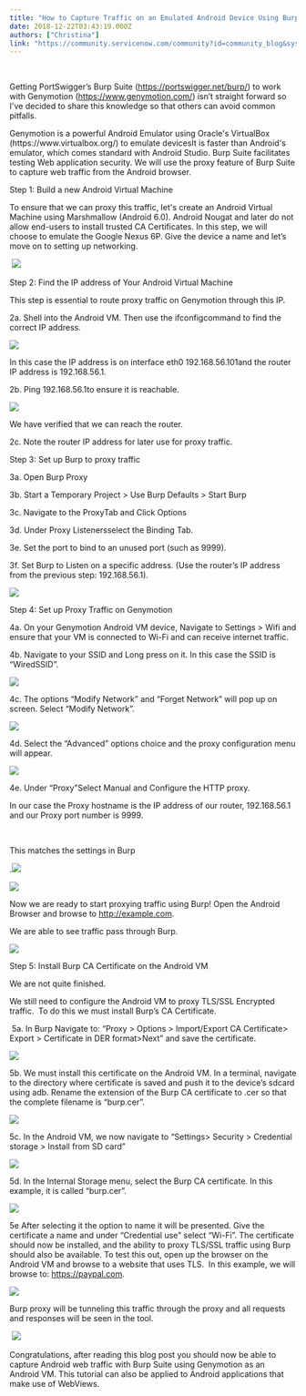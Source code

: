 ```yaml
---
title: "How to Capture Traffic on an Emulated Android Device Using Burp Suite with Genymotion"
date: 2018-12-22T03:43:19.000Z
authors: ["Christina"]
link: "https://community.servicenow.com/community?id=community_blog&sys_id=a15673c1db2ea780107d5583ca961905"
---
```

<p> </p>
<p>Getting PortSwigger’s Burp Suite (<a href="https://portswigger.net/burp/" rel="nofollow">https://portswigger.net/burp/</a>) to work with Genymotion (<a href="https://www.genymotion.com/" rel="nofollow">https://www.genymotion.com/</a>) isn’t straight forward so I&#39;ve decided to share this knowledge so that others can avoid common pitfalls. </p>
<p>Genymotion is a powerful Android Emulator using Oracle&#39;s VirtualBox (https://www.virtualbox.org/) to emulate devicesIt is faster than Android&#39;s emulator, which comes standard with Android Studio. Burp Suite facilitates testing Web application security. We will use the proxy feature of Burp Suite to capture web traffic from the Android browser.</p>
<p>Step 1: Build a new Android Virtual Machine</p>
<p>To ensure that we can proxy this traffic, let&#39;s create an Android Virtual Machine using Marshmallow (Android 6.0). Android Nougat and later do not allow end-users to install trusted CA Certificates. In this step, we will choose to emulate the Google Nexus 6P. Give the device a name and let’s move on to setting up networking.</p>
<p> <img src="5fd37b49dbeaa780107d5583ca961923.iix" /></p>
<p>Step 2: Find the IP address of Your Android Virtual Machine</p>
<p>This step is essential to route proxy traffic on Genymotion through this IP.</p>
<p>2a. Shell into the Android VM. Then use the ifconfigcommand to find the correct IP address.</p>
<p><img src="9df33389dbeaa780107d5583ca961930.iix" /></p>
<p>In this case the IP address is on interface eth0 192.168.56.101and the router IP address is 192.168.56.1. </p>
<p>2b. Ping 192.168.56.1to ensure it is reachable.</p>
<p><img src="a604f389dbeaa780107d5583ca9619f7.iix" /></p>
<p>We have verified that we can reach the router.</p>
<p>2c. Note the router IP address for later use for proxy traffic.</p>
<p>Step 3: Set up Burp to proxy traffic</p>
<p>3a. Open Burp Proxy</p>
<p>3b. Start a Temporary Project &gt; Use Burp Defaults &gt; Start Burp</p>
<p>3c. Navigate to the ProxyTab and Click Options</p>
<p>3d. Under Proxy Listenersselect the Binding Tab.</p>
<p>3e. Set the port to bind to an unused port (such as 9999). </p>
<p>3f. Set Burp to Listen on a specific address. (Use the router’s IP address from the previous step: 192.168.56.1).</p>
<p><img src="b234bb89dbeaa780107d5583ca9619a5.iix" /></p>
<p>Step 4: Set up Proxy Traffic on Genymotion</p>
<p>4a. On your Genymotion Android VM device, Navigate to Settings &gt; Wifi and ensure that your VM is connected to Wi-Fi and can receive internet traffic.</p>
<p>4b. Navigate to your SSID and Long press on it. In this case the SSID is “WiredSSID”.</p>
<p><img src="215433c9dbeaa780107d5583ca9619dc.iix" /></p>
<p>4c. The options “Modify Network” and “Forget Network” will pop up on screen. Select “Modify Network”.</p>
<p><img src="226433c9dbeaa780107d5583ca9619ec.iix" /></p>
<p>4d. Select the “Advanced” options choice and the proxy configuration menu will appear.</p>
<p><img src="848477c9dbeaa780107d5583ca9619b8.iix" /></p>
<p>4e. Under “Proxy”Select Manual and Configure the HTTP proxy.</p>
<p>In our case the Proxy hostname is the IP address of our router, 192.168.56.1 and our Proxy port number is 9999.</p>
<p> </p>
<p>This matches the settings in Burp</p>
<p>.<img src="b994734ddbeaa780107d5583ca9619c1.iix" /></p>
<p><img src="b9b4374ddbeaa780107d5583ca96190b.iix" /></p>
<p>Now we are ready to start proxying traffic using Burp! Open the Android Browser and browse to <a href="http://example.com/" rel="nofollow">http://example.com</a>.</p>
<p>We are able to see traffic pass through Burp.</p>
<p><img src="92d47b4ddbeaa780107d5583ca96198b.iix" /></p>
<p>Step 5: Install Burp CA Certificate on the Android VM</p>
<p>We are not quite finished.</p>
<p>We still need to configure the Android VM to proxy TLS/SSL Encrypted traffic.  To do this we must install Burp’s CA Certificate.</p>
<p> 5a. In Burp Navigate to: “Proxy &gt; Options &gt; Import/Export CA Certificate&gt; Export &gt; Certificate in DER format&gt;Next” and save the certificate.</p>
<p><img src="4605f38ddbeaa780107d5583ca9619fb.iix" /></p>
<p>5b. We must install this certificate on the Android VM. In a terminal, navigate to the directory where certificate is saved and push it to the device’s sdcard using adb. Rename the extension of the Burp CA certificate to .cer so that the complete filename is “burp.cer”.</p>
<p><img src="9d253b8ddbeaa780107d5583ca961939.iix" /></p>
<p>5c. In the Android VM, we now navigate to “Settings&gt; Security &gt; Credential storage &gt; Install from SD card”</p>
<p><img src="b3353f8ddbeaa780107d5583ca9619e5.iix" /></p>
<p>5d. In the Internal Storage menu, select the Burp CA certificate. In this example, it is called “burp.cer”.</p>
<p><img src="fe5573cddbeaa780107d5583ca9619df.iix" /></p>
<p>5e After selecting it the option to name it will be presented. Give the certificate a name and under “Credential use” select “Wi-Fi”. The certificate should now be installed, and the ability to proxy TLS/SSL traffic using Burp should also be available. To test this out, open up the browser on the Android VM and browse to a website that uses TLS.  In this example, we will browse to: <a href="https://paypal.com/" rel="nofollow">https://paypal.com</a>.</p>
<p><img src="8c85f7cddbeaa780107d5583ca9619e5.iix" /></p>
<p>Burp proxy will be tunneling this traffic through the proxy and all requests and responses will be seen in the tool.</p>
<p> <img src="7895fbcddbeaa780107d5583ca9619b7.iix" /></p>
<p>Congratulations, after reading this blog post you should now be able to capture Android web traffic with Burp Suite using Genymotion as an Android VM. This tutorial can also be applied to Android applications that make use of WebViews.</p>
